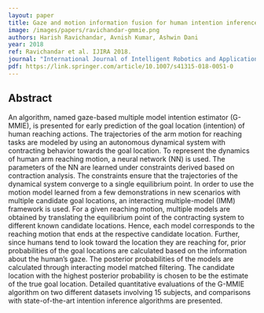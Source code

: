 ```yaml
---
layout: paper
title: Gaze and motion information fusion for human intention inference analysis
image: /images/papers/ravichandar-gmmie.png
authors: Harish Ravichandar, Avnish Kumar, Ashwin Dani
year: 2018
ref: Ravichandar et al. IJIRA 2018.
journal: "International Journal of Intelligent Robotics and Applications (IJIRA)"
pdf: https://link.springer.com/article/10.1007/s41315-018-0051-0
---
```


## Abstract

An algorithm, named gaze-based multiple model intention estimator (G-MMIE), is presented for early prediction of the goal location (intention) of human reaching actions. The trajectories of the arm motion for reaching tasks are modeled by using an autonomous dynamical system with contracting behavior towards the goal location. To represent the dynamics of human arm reaching motion, a neural network (NN) is used. The parameters of the NN are learned under constraints derived based on contraction analysis. The constraints ensure that the trajectories of the dynamical system converge to a single equilibrium point. In order to use the motion model learned from a few demonstrations in new scenarios with multiple candidate goal locations, an interacting multiple-model (IMM) framework is used. For a given reaching motion, multiple models are obtained by translating the equilibrium point of the contracting system to different known candidate locations. Hence, each model corresponds to the reaching motion that ends at the respective candidate location. Further, since humans tend to look toward the location they are reaching for, prior probabilities of the goal locations are calculated based on the information about the human’s gaze. The posterior probabilities of the models are calculated through interacting model matched filtering. The candidate location with the highest posterior probability is chosen to be the estimate of the true goal location. Detailed quantitative evaluations of the G-MMIE algorithm on two different datasets involving 15 subjects, and comparisons with state-of-the-art intention inference algorithms are presented.